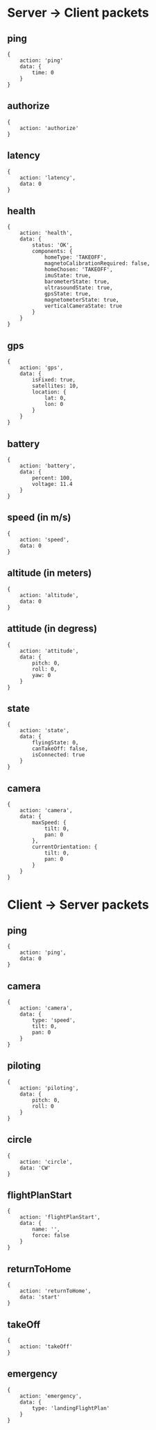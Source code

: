# Server -> Client packets

## ping

```
{
    action: 'ping'
    data: {
        time: 0
    }
}
```

## authorize

```
{
    action: 'authorize'
}
```

## latency

```
{
    action: 'latency',
    data: 0
}
```

## health

```
{
    action: 'health',
    data: {
        status: 'OK',
        components: {
            homeType: 'TAKEOFF',
            magnetoCalibrationRequired: false,
            homeChosen: 'TAKEOFF',
            imuState: true,
            barometerState: true,
            ultrasoundState: true,
            gpsState: true,
            magnetometerState: true,
            verticalCameraState: true
        }
    }
}
```

## gps

```
{
    action: 'gps',
    data: {
        isFixed: true,
        satellites: 10,
        location: {
            lat: 0,
            lon: 0
        }
    }
}
```

## battery

```
{
    action: 'battery',
    data: {
        percent: 100,
        voltage: 11.4
    }
}
```

## speed (in m/s)

```
{
    action: 'speed',
    data: 0
}
```

## altitude (in meters)

```
{
    action: 'altitude',
    data: 0
}
```

## attitude (in degress)

```
{
    action: 'attitude',
    data: {
        pitch: 0,
        roll: 0,
        yaw: 0
    }
}
```

## state

```
{
    action: 'state',
    data: {
        flyingState: 0,
        canTakeOff: false,
        isConnected: true
    }
}
```

## camera

```
{
    action: 'camera',
    data: {
        maxSpeed: {
            tilt: 0,
            pan: 0
        },
        currentOrientation: {
            tilt: 0,
            pan: 0
        }
    }
}
```

# Client -> Server packets

## ping

```
{
    action: 'ping',
    data: 0
}
```

## camera

```
{
    action: 'camera',
    data: {
        type: 'speed',
        tilt: 0,
        pan: 0
    }
}
```

## piloting

```
{
    action: 'piloting',
    data: {
        pitch: 0,
        roll: 0
    }
}
```

## circle

```
{
    action: 'circle',
    data: 'CW'
}
```

## flightPlanStart

```
{
    action: 'flightPlanStart',
    data: {
        name: '',
        force: false
    }
}
```

## returnToHome

```
{
    action: 'returnToHome',
    data: 'start'
}
```

## takeOff

```
{
    action: 'takeOff'
}
```

## emergency

```
{
    action: 'emergency',
    data: {
        type: 'landingFlightPlan'
    }
}
```
